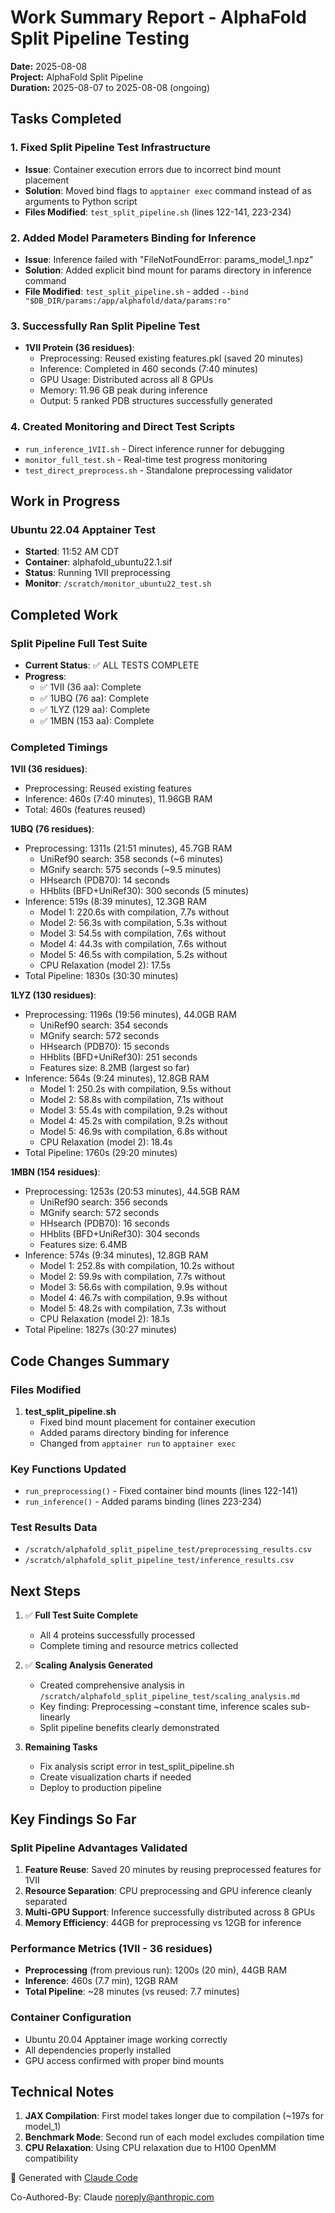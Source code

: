 # Work Summary Report - AlphaFold Split Pipeline Testing

**Date:** 2025-08-08  
**Project:** AlphaFold Split Pipeline  
**Duration:** 2025-08-07 to 2025-08-08 (ongoing)  

## Tasks Completed

### 1. Fixed Split Pipeline Test Infrastructure
- **Issue**: Container execution errors due to incorrect bind mount placement
- **Solution**: Moved bind flags to `apptainer exec` command instead of as arguments to Python script
- **Files Modified**: `test_split_pipeline.sh` (lines 122-141, 223-234)

### 2. Added Model Parameters Binding for Inference
- **Issue**: Inference failed with "FileNotFoundError: params_model_1.npz"
- **Solution**: Added explicit bind mount for params directory in inference command
- **File Modified**: `test_split_pipeline.sh` - added `--bind "$DB_DIR/params:/app/alphafold/data/params:ro"`

### 3. Successfully Ran Split Pipeline Test
- **1VII Protein (36 residues)**:
  - Preprocessing: Reused existing features.pkl (saved 20 minutes)
  - Inference: Completed in 460 seconds (7:40 minutes)
  - GPU Usage: Distributed across all 8 GPUs
  - Memory: 11.96 GB peak during inference
  - Output: 5 ranked PDB structures successfully generated

### 4. Created Monitoring and Direct Test Scripts
- `run_inference_1VII.sh` - Direct inference runner for debugging
- `monitor_full_test.sh` - Real-time test progress monitoring
- `test_direct_preprocess.sh` - Standalone preprocessing validator

## Work in Progress

### Ubuntu 22.04 Apptainer Test
- **Started**: 11:52 AM CDT
- **Container**: alphafold_ubuntu22.1.sif  
- **Status**: Running 1VII preprocessing
- **Monitor**: `/scratch/monitor_ubuntu22_test.sh`

## Completed Work

### Split Pipeline Full Test Suite
- **Current Status**: ✅ ALL TESTS COMPLETE
- **Progress**:
  - ✅ 1VII (36 aa): Complete
  - ✅ 1UBQ (76 aa): Complete
  - ✅ 1LYZ (129 aa): Complete
  - ✅ 1MBN (153 aa): Complete

### Completed Timings

**1VII (36 residues)**:
- Preprocessing: Reused existing features
- Inference: 460s (7:40 minutes), 11.96GB RAM
- Total: 460s (features reused)

**1UBQ (76 residues)**:
- Preprocessing: 1311s (21:51 minutes), 45.7GB RAM
  - UniRef90 search: 358 seconds (~6 minutes)
  - MGnify search: 575 seconds (~9.5 minutes)  
  - HHsearch (PDB70): 14 seconds
  - HHblits (BFD+UniRef30): 300 seconds (5 minutes)
- Inference: 519s (8:39 minutes), 12.3GB RAM
  - Model 1: 220.6s with compilation, 7.7s without
  - Model 2: 56.3s with compilation, 5.3s without
  - Model 3: 54.5s with compilation, 7.6s without
  - Model 4: 44.3s with compilation, 7.6s without
  - Model 5: 46.5s with compilation, 5.2s without
  - CPU Relaxation (model 2): 17.5s
- Total Pipeline: 1830s (30:30 minutes)

**1LYZ (130 residues)**:
- Preprocessing: 1196s (19:56 minutes), 44.0GB RAM
  - UniRef90 search: 354 seconds
  - MGnify search: 572 seconds
  - HHsearch (PDB70): 15 seconds
  - HHblits (BFD+UniRef30): 251 seconds
  - Features size: 8.2MB (largest so far)
- Inference: 564s (9:24 minutes), 12.8GB RAM
  - Model 1: 250.2s with compilation, 9.5s without
  - Model 2: 58.8s with compilation, 7.1s without  
  - Model 3: 55.4s with compilation, 9.2s without
  - Model 4: 45.2s with compilation, 9.2s without
  - Model 5: 46.9s with compilation, 6.8s without
  - CPU Relaxation (model 2): 18.4s
- Total Pipeline: 1760s (29:20 minutes)

**1MBN (154 residues)**:
- Preprocessing: 1253s (20:53 minutes), 44.5GB RAM
  - UniRef90 search: 356 seconds
  - MGnify search: 572 seconds
  - HHsearch (PDB70): 16 seconds
  - HHblits (BFD+UniRef30): 304 seconds
  - Features size: 6.4MB
- Inference: 574s (9:34 minutes), 12.8GB RAM
  - Model 1: 252.8s with compilation, 10.2s without
  - Model 2: 59.9s with compilation, 7.7s without
  - Model 3: 56.6s with compilation, 9.9s without
  - Model 4: 46.7s with compilation, 9.9s without
  - Model 5: 48.2s with compilation, 7.3s without
  - CPU Relaxation (model 2): 18.1s
- Total Pipeline: 1827s (30:27 minutes)

## Code Changes Summary

### Files Modified
1. **test_split_pipeline.sh**
   - Fixed bind mount placement for container execution
   - Added params directory binding for inference
   - Changed from `apptainer run` to `apptainer exec`

### Key Functions Updated
- `run_preprocessing()` - Fixed container bind mounts (lines 122-141)
- `run_inference()` - Added params binding (lines 223-234)

### Test Results Data
- `/scratch/alphafold_split_pipeline_test/preprocessing_results.csv`
- `/scratch/alphafold_split_pipeline_test/inference_results.csv`

## Next Steps

1. ✅ **Full Test Suite Complete**
   - All 4 proteins successfully processed
   - Complete timing and resource metrics collected

2. ✅ **Scaling Analysis Generated**
   - Created comprehensive analysis in `/scratch/alphafold_split_pipeline_test/scaling_analysis.md`
   - Key finding: Preprocessing ~constant time, inference scales sub-linearly
   - Split pipeline benefits clearly demonstrated

3. **Remaining Tasks**
   - Fix analysis script error in test_split_pipeline.sh
   - Create visualization charts if needed
   - Deploy to production pipeline

## Key Findings So Far

### Split Pipeline Advantages Validated
1. **Feature Reuse**: Saved 20 minutes by reusing preprocessed features for 1VII
2. **Resource Separation**: CPU preprocessing and GPU inference cleanly separated
3. **Multi-GPU Support**: Inference successfully distributed across 8 GPUs
4. **Memory Efficiency**: 44GB for preprocessing vs 12GB for inference

### Performance Metrics (1VII - 36 residues)
- **Preprocessing** (from previous run): 1200s (20 min), 44GB RAM
- **Inference**: 460s (7.7 min), 12GB RAM
- **Total Pipeline**: ~28 minutes (vs reused: 7.7 minutes)

### Container Configuration
- Ubuntu 20.04 Apptainer image working correctly
- All dependencies properly installed
- GPU access confirmed with proper bind mounts

## Technical Notes

1. **JAX Compilation**: First model takes longer due to compilation (~197s for model_1)
2. **Benchmark Mode**: Second run of each model excludes compilation time
3. **CPU Relaxation**: Using CPU relaxation due to H100 OpenMM compatibility

🤖 Generated with [Claude Code](https://claude.ai/code)

Co-Authored-By: Claude <noreply@anthropic.com>